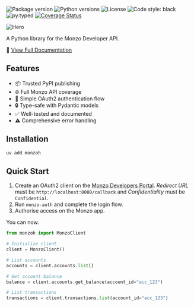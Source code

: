 ![Package version](https://img.shields.io/pypi/v/monzoh)
![Python versions](https://img.shields.io/pypi/pyversions/monzoh.svg)
![License](https://img.shields.io/pypi/l/monzoh)
![Code style: black](https://img.shields.io/badge/code%20style-black-000000.svg)
![py.typed](https://img.shields.io/badge/py-typed-FFD43B)
[![Coverage Status](https://coveralls.io/repos/github/samdobson/monzoh/badge.svg?branch=main)](https://coveralls.io/github/samdobson/monzoh?branch=main)

![Hero](hero.png)

A Python library for the Monzo Developer API.

📖 [View Full Documentation](https://sjd333-organization.mintlify.app/docs/introduction)


## Features

- 📦 Trusted PyPI publishing
- 🌐 Full Monzo API coverage
- 🔐 Simple OAuth2 authentication flow
- 🔒 Type-safe with Pydantic models
- ✅ Well-tested and documented
- ⚠️  Comprehensive error handling

## Installation

```bash
uv add monzoh
```

## Quick Start

1. Create an OAuth2 client on the [Monzo Developers Portal](https://developers.monzo.com/). *Redirect URL* must be `http://localhost:8080/callback` and *Confidentiality* must be `Confidential`.
1. Run `monzo-auth` and complete the login flow.
1. Authorise access on the Monzo app.

You can now.

```python
from monzoh import MonzoClient

# Initialize client
client = MonzoClient()

# List accounts
accounts = client.accounts.list()

# Get account balance
balance = client.accounts.get_balance(account_id="acc_123")

# List transactions
transactions = client.transactions.list(account_id="acc_123")
```

